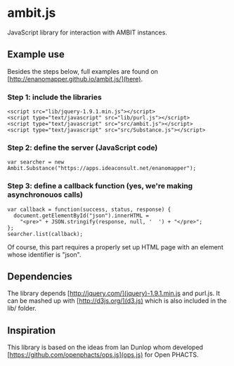 # ambit.js
JavaScript library for interaction with AMBIT instances.

## Example use

Besides the steps below, full examples are found on [http://enanomapper.github.io/ambit.js/](here).

### Step 1: include the libraries

    <script src="lib/jquery-1.9.1.min.js"></script>
    <script type="text/javascript" src="lib/purl.js"></script>
    <script type="text/javascript" src="src/ambit.js"></script>
    <script type="text/javascript" src="src/Substance.js"></script>

### Step 2: define the server (JavaScript code)

    var searcher = new Ambit.Substance("https://apps.ideaconsult.net/enanomapper");

### Step 3: define a callback function (yes, we're making asynchronouos calls)

    var callback = function(success, status, response) {
      document.getElementById("json").innerHTML =
        "<pre>" + JSON.stringify(response, null, '  ') + "</pre>";
    };
    searcher.list(callback);

Of course, this part requires a properly set up HTML page with an element whose identifier is "json".

## Dependencies
The library depends [http://jquery.com/](jquery)-1.9.1.min.js	and purl.js. It can be mashed up with [http://d3js.org/](d3.js) which is also included in the lib/ folder.

## Inspiration
This library is based on the ideas from Ian Dunlop whom developed [https://github.com/openphacts/ops.js](ops.js) for Open PHACTS.
